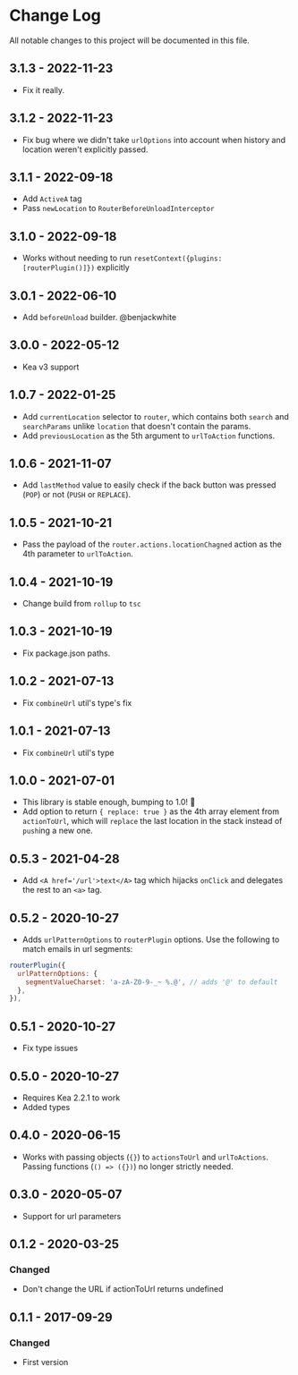 # Change Log

All notable changes to this project will be documented in this file.

## 3.1.3 - 2022-11-23
- Fix it really.

## 3.1.2 - 2022-11-23
- Fix bug where we didn't take `urlOptions` into account when history and location weren't explicitly passed.

## 3.1.1 - 2022-09-18
- Add `ActiveA` tag
- Pass `newLocation` to `RouterBeforeUnloadInterceptor`

## 3.1.0 - 2022-09-18
- Works without needing to run `resetContext({plugins:[routerPlugin()]})` explicitly

## 3.0.1 - 2022-06-10
- Add `beforeUnload` builder. @benjackwhite

## 3.0.0 - 2022-05-12
- Kea v3 support

## 1.0.7 - 2022-01-25

- Add `currentLocation` selector to `router`, which contains both `search` and `searchParams` unlike `location` that doesn't contain the params.
- Add `previousLocation` as the 5th argument to `urlToAction` functions. 

## 1.0.6 - 2021-11-07

- Add `lastMethod` value to easily check if the back button was pressed (`POP`) or not (`PUSH` or `REPLACE`).

## 1.0.5 - 2021-10-21

- Pass the payload of the `router.actions.locationChagned` action as the 4th parameter to `urlToAction`.

## 1.0.4 - 2021-10-19

- Change build from `rollup` to `tsc`

## 1.0.3 - 2021-10-19

- Fix package.json paths.

## 1.0.2 - 2021-07-13

- Fix `combineUrl` util's type's fix

## 1.0.1 - 2021-07-13

- Fix `combineUrl` util's type

## 1.0.0 - 2021-07-01

- This library is stable enough, bumping to 1.0! :tada:
- Add option to return `{ replace: true }` as the 4th array element from `actionToUrl`, which will `replace`
  the last location in the stack instead of `push`ing a new one.

## 0.5.3 - 2021-04-28

- Add `<A href='/url'>text</A>` tag which hijacks `onClick` and delegates the rest to an `<a>` tag.

## 0.5.2 - 2020-10-27

- Adds `urlPatternOptions` to `routerPlugin` options. Use the following to match emails in url segments:

```js
routerPlugin({
  urlPatternOptions: {
    segmentValueCharset: 'a-zA-Z0-9-_~ %.@', // adds '@' to default
  },
}),
```

## 0.5.1 - 2020-10-27

- Fix type issues

## 0.5.0 - 2020-10-27

- Requires Kea 2.2.1 to work
- Added types

## 0.4.0 - 2020-06-15

- Works with passing objects (`{}`) to `actionsToUrl` and `urlToActions`. Passing
  functions (`() => ({})`) no longer strictly needed.

## 0.3.0 - 2020-05-07

- Support for url parameters

## 0.1.2 - 2020-03-25

### Changed

- Don't change the URL if actionToUrl returns undefined

## 0.1.1 - 2017-09-29

### Changed

- First version

